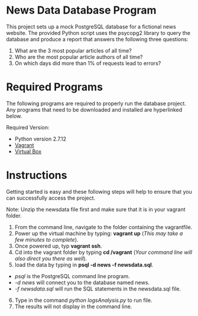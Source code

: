 # News Data Database Program

This project sets up a mock PostgreSQL database for a fictional news website. The provided Python script uses the psycopg2 library to query the database and produce a report that answers the following three questions:

1. What are the 3 most popular articles of all time?
2. Who are the most popular article authors of all time?
3. On which days did more than 1% of requests lead to errors?

# Required Programs

The following programs are required to properly run the database project. Any programs that need to be downloaded and installed are hyperlinked below.

Required Version:
- Python version 2.7.12
- [Vagrant](https://www.vagrantup.com/)
- [Virtual Box](https://www.virtualbox.org/wiki/Downloads)

# Instructions

Getting started is easy and these following steps will help to ensure that you can successfully access the project.

Note: Unzip the newsdata file first and make sure that it is in your vagrant folder.

1. From the command line, navigate to the folder containing the vagrantfile.
2. Power up the virtual machine by typing: __vagrant up__ (_This may take a few minutes to complete_).
3. Once powered up, typ __vagrant ssh__.
4. Cd into the vagrant folder by typing __cd /vagrant__ (_Your command line will also direct you there as well_).
5. load the data by typing in __psql -d news -f newsdata.sql__.
+ _psql_ is the PostgreSQL command line program.
+ _-d news_ will connect you to the database named news.
+ _-f newsdata.sql_ will run the SQL statements in the newsdata.sql file.
6. Type in the command _python logsAnalysis.py_ to run file.
7. The results will not display in the command line.
